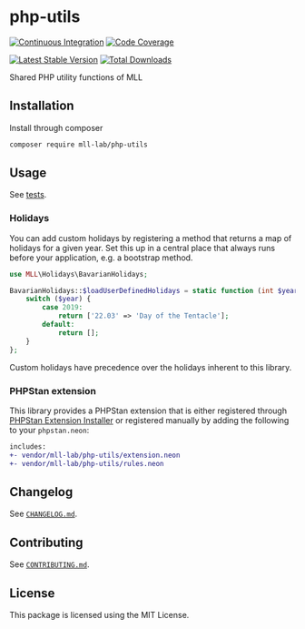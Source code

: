 # php-utils

[![Continuous Integration](https://github.com/mll-lab/php-utils/workflows/Continuous%20Integration/badge.svg)](https://github.com/mll-lab/php-utils/actions)
[![Code Coverage](https://codecov.io/gh/mll-lab/php-utils/branch/master/graph/badge.svg)](https://codecov.io/gh/mll-lab/php-utils)

[![Latest Stable Version](https://poser.pugx.org/mll-lab/php-utils/v/stable)](https://packagist.org/packages/mll-lab/php-utils)
[![Total Downloads](https://poser.pugx.org/mll-lab/php-utils/downloads)](https://packagist.org/packages/mll-lab/php-utils)

Shared PHP utility functions of MLL

## Installation

Install through composer

```sh
composer require mll-lab/php-utils
```

## Usage

See [tests](tests).

### Holidays

You can add custom holidays by registering a method that returns a map of holidays for a given year.
Set this up in a central place that always runs before your application, e.g. a bootstrap method.

```php
use MLL\Holidays\BavarianHolidays;

BavarianHolidays::$loadUserDefinedHolidays = static function (int $year): array {
    switch ($year) {
        case 2019:
            return ['22.03' => 'Day of the Tentacle'];
        default:
            return [];
    }
};
```

Custom holidays have precedence over the holidays inherent to this library.

### PHPStan extension

This library provides a PHPStan extension that is either registered through [PHPStan Extension Installer](https://github.com/phpstan/extension-installer)
or registered manually by adding the following to your `phpstan.neon`:

```diff
includes:
+- vendor/mll-lab/php-utils/extension.neon
+- vendor/mll-lab/php-utils/rules.neon
```

## Changelog

See [`CHANGELOG.md`](CHANGELOG.md).

## Contributing

See [`CONTRIBUTING.md`](.github/CONTRIBUTING.md).

## License

This package is licensed using the MIT License.
